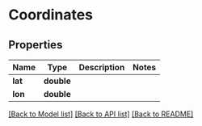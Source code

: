 # Coordinates

## Properties
Name | Type | Description | Notes
------------ | ------------- | ------------- | -------------
**lat** | **double** |  | 
**lon** | **double** |  | 

[[Back to Model list]](../README.md#documentation-for-models) [[Back to API list]](../README.md#documentation-for-api-endpoints) [[Back to README]](../README.md)


